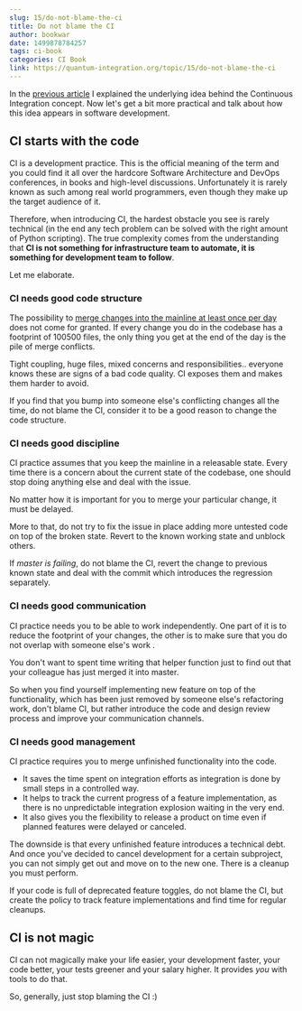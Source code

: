 ```yaml
---
slug: 15/do-not-blame-the-ci
title: Do not blame the CI
author: bookwar
date: 1499878784257
tags: ci-book
categories: CI Book
link: https://quantum-integration.org/topic/15/do-not-blame-the-ci
---
```


In the [previous article](https://quantum-integration.org/topic/12/what-is-ci) I explained the underlying idea behind the Continuous Integration concept. Now let's get a bit more practical and talk about how this idea appears in software development.

## CI starts with the code

CI is a development practice. This is the official meaning of the term and you could find it all over the hardcore Software Architecture and DevOps conferences, in books and high-level discussions. Unfortunately it is rarely known as such among real world programmers, even though they make up the target audience of it.

Therefore, when introducing CI, the hardest obstacle you see is rarely technical (in the end any tech problem can be solved with the right amount of Python scripting). The true complexity comes from the understanding that **CI is not something for infrastructure team to automate, it is something for development team to follow**.

Let me elaborate.

### CI needs good code structure

The possibility to [merge changes into the mainline at least once per day](https://en.wikipedia.org/wiki/Continuous_integration) does not come for granted. If every change you do in the codebase has a footprint of 100500 files, the only thing you get at the end of the day is the pile of merge conflicts.

Tight coupling, huge files, mixed concerns and responsibilities.. everyone knows these are signs of a bad code quality. CI exposes them and makes them harder to avoid.

If you find that you bump into someone else's conflicting changes all the time, do not blame the CI, consider it to be a good reason to change the code structure.

### CI needs good discipline

CI practice assumes that you keep the mainline in a releasable state. Every time there is a concern about the current state of the codebase, one should stop doing anything else and deal with the issue.

No matter how it is important for you to merge your particular change, it must be delayed.

More to that, do not try to fix the issue in place adding more untested code on top of the broken state. Revert to the known working state and unblock others.

If *master is failing*, do not blame the CI, revert the change to previous known state and deal with the commit which introduces the regression separately.

### CI needs good communication

CI practice needs you to be able to work independently. One part of it is to reduce the footprint of your changes, the other is to make sure that you do not overlap with someone else's work .

You don't want to spent time writing that helper function just to find out that your colleague  has just merged it into master.

So when you find yourself implementing new feature on top of the functionality, which has been just removed by someone else's refactoring work, don't blame CI, but rather introduce the code and design review process and improve your communication channels.

### CI needs good management

CI practice requires you to merge unfinished functionality into the code. 

 * It saves the time spent on integration efforts as integration is done by small steps in a controlled way.
 * It helps to track the current progress of a feature implementation, as there is no unpredictable integration explosion waiting in the very end.
 * It also gives you the flexibility to release a product on time even if planned features were delayed or canceled.

The downside is that every unfinished feature introduces a technical debt. And once you've decided to cancel development for a certain subproject, you can not simply get out and move on to the new one. There is a cleanup you must perform.

If your code is full of deprecated feature toggles, do not blame the CI, but create the policy to track feature implementations and find time for regular cleanups.

## CI is not magic

 CI can not magically make your life easier, your development faster, your code better, your tests greener and your salary higher. It provides _you_ with tools to do that. 

So, generally, just stop blaming the CI :)

